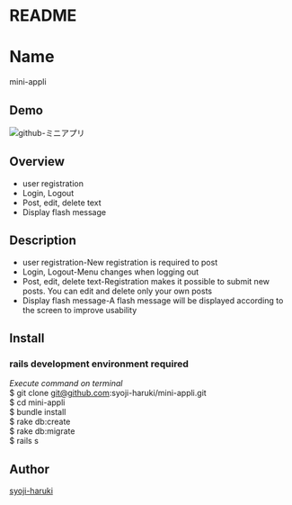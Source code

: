 # README
Name
====
mini-appli

## Demo
![github-ミニアプリ](https://user-images.githubusercontent.com/47352093/56849016-0c744480-692a-11e9-9e54-0a549abf21f2.gif)

## Overview
- user registration
- Login, Logout
- Post, edit, delete text
- Display flash message

## Description
- user registration-New registration is required to post
- Login, Logout-Menu changes when logging out
- Post, edit, delete text-Registration makes it possible to submit new posts. You can edit and delete only your own posts
- Display flash message-A flash message will be displayed according to the screen to improve usability

## Install
### rails development environment required
*Execute command on terminal* <br>
$ git clone git@github.com:syoji-haruki/mini-appli.git <br>
$ cd mini-appli <br>
$ bundle install <br>
$ rake db:create <br>
$ rake db:migrate <br>
$ rails s

## Author

[syoji-haruki](https://github.com/syoji-haruki)
